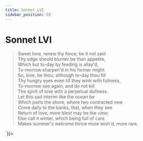 ```yaml
---
title: Sonnet LVI
sidebar_position: 55
---
```

<div dangerouslySetInnerHTML={{__html: `<div><HTML><HEAD><TITLE>Sonnet LVI</TITLE></HEAD>
<BODY><H1>Sonnet LVI</H1>

<BLOCKQUOTE>Sweet love, renew thy force; be it not said<BR>
Thy edge should blunter be than appetite,<BR>
Which but to-day by feeding is allay'd,<BR>
To-morrow sharpen'd in his former might:<BR>
So, love, be thou; although to-day thou fill<BR>
Thy hungry eyes even till they wink with fullness,<BR>
To-morrow see again, and do not kill<BR>
The spirit of love with a perpetual dullness.<BR>
Let this sad interim like the ocean be<BR>
Which parts the shore, where two contracted new<BR>
Come daily to the banks, that, when they see<BR>
Return of love, more blest may be the view;<BR>
  Else call it winter, which being full of care<BR>
  Makes summer's welcome thrice more wish'd, more rare.<BR>
</BLOCKQUOTE>

</BODY></HTML>
</div>`}}></div>
